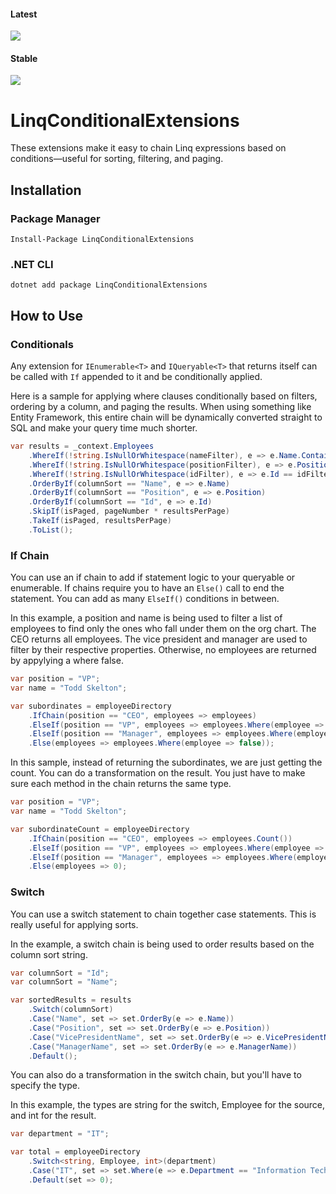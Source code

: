 #### Latest
[![](https://img.shields.io/nuget/vpre/LinqConditionalExtensions.svg)](https://www.nuget.org/packages/LinqConditionalExtensions)
#### Stable
[![](https://img.shields.io/nuget/v/LinqConditionalExtensions.svg)](https://www.nuget.org/packages/LinqConditionalExtensions)

# LinqConditionalExtensions
These extensions make it easy to chain Linq expressions based on conditions—useful for sorting, filtering, and paging.

## Installation
### Package Manager
`Install-Package LinqConditionalExtensions`

### .NET CLI
`dotnet add package LinqConditionalExtensions`

## How to Use
### Conditionals
Any extension for `IEnumerable<T>` and `IQueryable<T>` that returns itself can be called with `If` appended to it and be conditionally applied.

Here is a sample for applying where clauses conditionally based on filters, ordering by a column, and paging the results. When using something like Entity Framework, this entire chain will be dynamically converted straight to SQL and make your query time much shorter.
```csharp
var results = _context.Employees
	.WhereIf(!string.IsNullOrWhitespace(nameFilter), e => e.Name.Contains(nameFilter))
	.WhereIf(!string.IsNullOrWhitespace(positionFilter), e => e.Position.Contains(positionFilter))
	.WhereIf(!string.IsNullOrWhitespace(idFilter), e => e.Id == idFilter)
	.OrderByIf(columnSort == "Name", e => e.Name)
	.OrderByIf(columnSort == "Position", e => e.Position)
	.OrderByIf(columnSort == "Id", e => e.Id)
	.SkipIf(isPaged, pageNumber * resultsPerPage)
	.TakeIf(isPaged, resultsPerPage)
	.ToList();
```

### If Chain
You can use an if chain to add if statement logic to your queryable or enumerable. If chains require you to have an `Else()` call to end the statement. You can add as many `ElseIf()` conditions in between.

In this example, a position and name is being used to filter a list of employees to find only the ones who fall under them on the org chart. The CEO returns all employees. The vice president and manager are used to filter by their respective properties. Otherwise, no employees are returned by appylying a where false.

```csharp
var position = "VP";
var name = "Todd Skelton";

var subordinates = employeeDirectory
	.IfChain(position == "CEO", employees => employees)
	.ElseIf(position == "VP", employees => employees.Where(employee => employee.VicePresidentName == name))
	.ElseIf(position == "Manager", employees => employees.Where(employee => employee.ManagerName == name))
	.Else(employees => employees.Where(employee => false));
```

In this sample, instead of returning the subordinates, we are just getting the count. You can do a transformation on the result. You just have to make sure each method in the chain returns the same type.

```csharp
var position = "VP";
var name = "Todd Skelton";

var subordinateCount = employeeDirectory
	.IfChain(position == "CEO", employees => employees.Count())
	.ElseIf(position == "VP", employees => employees.Where(employee => employee.VicePresidentName == name).Count())
	.ElseIf(position == "Manager", employees => employees.Where(employee => employee.ManagerName == name).Count())
	.Else(employees => 0);
```

### Switch
You can use a switch statement to chain together case statements. This is really useful for applying sorts.

In the example, a switch chain is being used to order results based on the column sort string.

```csharp
var columnSort = "Id";
var columnSort = "Name";

var sortedResults = results
	.Switch(columnSort)
	.Case("Name", set => set.OrderBy(e => e.Name))
	.Case("Position", set => set.OrderBy(e => e.Position))
	.Case("VicePresidentName", set => set.OrderBy(e => e.VicePresidentName))
	.Case("ManagerName", set => set.OrderBy(e => e.ManagerName))
	.Default();
```

You can also do a transformation in the switch chain, but you'll have to specify the type.

In this example, the types are string for the switch, Employee for the source, and int for the result.

```csharp
var department = "IT";

var total = employeeDirectory
	.Switch<string, Employee, int>(department)
	.Case("IT", set => set.Where(e => e.Department == "Information Technology").Count())
	.Default(set => 0);
```
